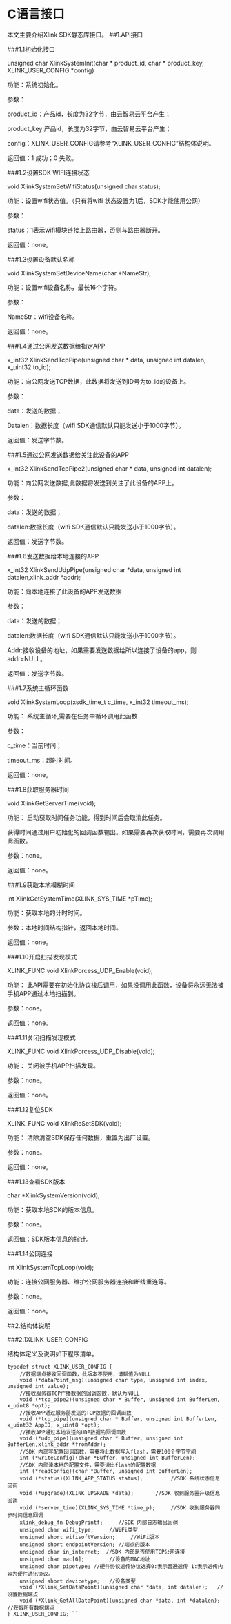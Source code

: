 # C语言接口
本文主要介绍Xlink SDK静态库接口。
##1.API接口

###1.1初始化接口

unsigned char XlinkSystemInit(char * product_id, char * product_key, XLINK_USER_CONFIG *config)

功能：系统初始化。

参数：

product_id：产品id，长度为32字节，由云智易云平台产生；

product_key:产品id，长度为32字节，由云智易云平台产生；

config：XLINK_USER_CONFIG请参考“XLINK_USER_CONFIG”结构体说明。

返回值：1 成功；0 失败。

###1.2设置SDK WIFI连接状态

void XlinkSystemSetWifiStatus(unsigned char status);

功能：设置wifi状态值。（只有将wifi 状态设置为1后，SDK才能使用公网）

参数：

status：1表示wifi模块链接上路由器，否则与路由器断开。

返回值：none。

###1.3设置设备默认名称

void XlinkSystemSetDeviceName(char *NameStr);

功能：设置wifi设备名称，最长16个字符。

参数：

NameStr：wifi设备名称。

返回值：none。

###1.4通过公网发送数据给指定APP

x_int32 XlinkSendTcpPipe(unsigned char * data, unsigned int datalen, x_uint32 to_id);

功能：向公网发送TCP数据，此数据将发送到ID号为to_id的设备上。

参数：

data：发送的数据；

Datalen：数据长度（wifi SDK通信默认只能发送小于1000字节）。 

 返回值：发送字节数。

###1.5通过公网发送数据给关注此设备的APP

x_int32 XlinkSendTcpPipe2(unsigned char * data, unsigned int  datalen);

功能：向公网发送数据,此数据将发送到关注了此设备的APP上。

参数：

data：发送的数据；

datalen:数据长度（wifi SDK通信默认只能发送小于1000字节）。

返回值：发送字节数。

###1.6发送数据给本地连接的APP

x_int32 XlinkSendUdpPipe(unsigned char *data, unsigned int  datalen,xlink_addr *addr);

功能：向本地连接了此设备的APP发送数据

参数：

data：发送的数据；

datalen:数据长度（wifi SDK通信默认只能发送小于1000字节）。   

Addr:接收设备的地址，如果需要发送数据给所以连接了设备的app，则addr=NULL。

返回值：发送字节数。

###1.7系统主循环函数

void XlinkSystemLoop(xsdk_time_t c_time, x_int32 timeout_ms);

功能： 系统主循环,需要在任务中循环调用此函数

参数： 

c_time：当前时间；

timeout_ms：超时时间。

返回值：none。

###1.8获取服务器时间

void XlinkGetServerTime(void);

功能： 启动获取时间任务功能，得到时间后会取消此任务。

获得时间通过用户初始化的回调函数输出。如果需要再次获取时间，需要再次调用此函数。

参数：none。

返回值：none。

###1.9获取本地模糊时间

int  XlinkGetSystemTime(XLINK_SYS_TIME *pTime);

功能：获取本地的计时时间。

参数：本地时间结构指针，返回本地时间。 

返回值：none。

###1.10开启扫描发现模式

XLINK_FUNC void XlinkPorcess_UDP_Enable(void);

功能： 此API需要在初始化协议栈后调用，如果没调用此函数，设备将永远无法被手机APP通过本地扫描到。

参数：none。

返回值：none。

###1.11关闭扫描发现模式

XLINK_FUNC void XlinkPorcess_UDP_Disable(void);

功能： 关闭被手机APP扫描发现。

参数：none。

返回值：none。

###1.12复位SDK

XLINK_FUNC void XlinkReSetSDK(void);

功能： 清除清空SDK保存任何数据，重置为出厂设置。

参数：none。

返回值：none。

###1.13查看SDK版本 

char *XlinkSystemVersion(void);

功能：获取本地SDK的版本信息。

参数：none。

返回值：SDK版本信息的指针。

###1.14公网连接

int XlinkSystemTcpLoop(void);

功能：连接公网服务器、维护公网服务器连接和断线重连等。

参数：none。

返回值：none。


##2.结构体说明

###2.1XLINK_USER_CONFIG

结构体定义及说明如下程序清单。

```
typedef struct XLINK_USER_CONFIG {
	//数据端点接收回调函数，此版本不使用，请赋值为NULL
	void (*dataPoint_msg)(unsigned char type, unsigned int index, unsigned int value);
	//接收服务器TCP广播数据的回调函数，默认为NULL
	void (*tcp_pipe2)(unsigned char * Buffer, unsigned int BufferLen, x_uint8 *opt);
	//接收APP通过服务器发送的TCP数据的回调函数
	void (*tcp_pipe)(unsigned char * Buffer, unsigned int BufferLen, x_uint32 AppID, x_uint8 *opt);
	//接收APP通过本地发送的UDP数据的回调函数
	void (*udp_pipe)(unsigned char * Buffer, unsigned int BufferLen,xlink_addr *fromAddr);
	//SDK 内部写配置回调函数，需要将此数据写入flash，需要100个字节空间
	int (*writeConfig)(char *Buffer, unsigned int BufferLen);
	//SDK 内部读本地的配置文件，需要读出flash的配置数据
	int (*readConfig)(char *Buffer, unsigned int BufferLen);
	void (*status)(XLINK_APP_STATUS status);		 //SDK 系统状态信息回调
	void (*upgrade)(XLINK_UPGRADE *data); 		//SDK 收到服务器升级信息回调
	void (*server_time)(XLINK_SYS_TIME *time_p);	 //SDK 收到服务器同步时间信息回调
	xlink_debug_fn DebugPrintf; 	//SDK 内部日志输出回调
	unsigned char wifi_type;	 //WiFi类型
	unsigned short wifisoftVersion; 	//WiFi版本
	unsigned short endpointVersion;	//端点的版本
	unsigned char in_internet; 	//SDK 内部是否使用TCP公网连接
	unsigned char mac[6];		 //设备的MAC地址
    unsigned char pipetype; //硬件协议透传协议选择0:表示普通透传 1:表示透传内容为硬件通讯协议。
    unsigned short devicetype;	 //设备类型
    void (*Xlink_SetDataPoint)(unsigned char *data, int datalen);	//设置数据端点
	void (*Xlink_GetAllDataPoint)(unsigned char *data, int *datalen);	//获取所有数据端点
} XLINK_USER_CONFIG;```


